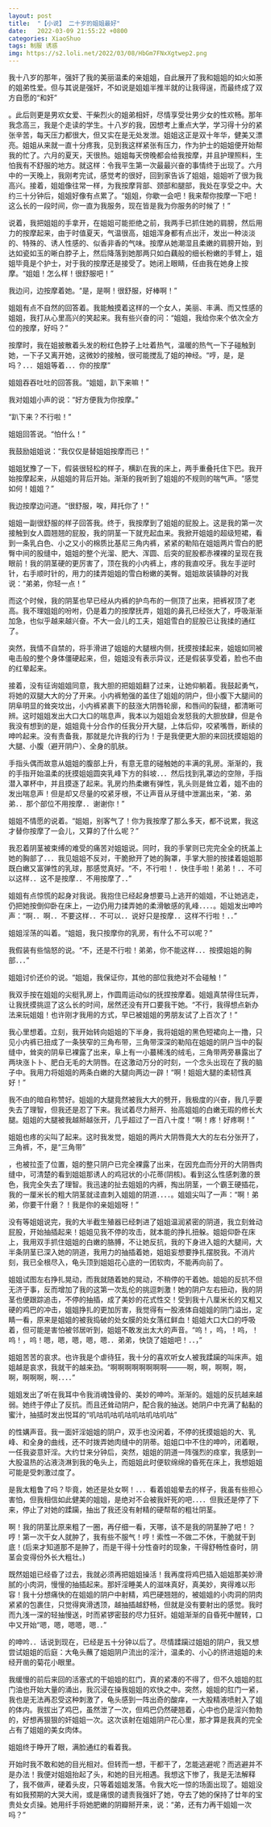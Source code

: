 ```yaml
---
layout: post
title:  "【小说】 二十岁的姐姐最好"
date:   2022-03-09 21:55:22 +0800
categories: XiaoShuo
tags: 制服 诱惑
img: https://s2.loli.net/2022/03/08/HbGm7FNxXgtwep2.png
---
```

我十八岁的那年，强奸了我的美丽温柔的亲姐姐，自此展开了我和姐姐的如火如荼的姐弟性爱。但与其说是强奸，不如说是姐姐半推半就的让我得逞，而最终成了双方自愿的“和奸”

。此后则更是男欢女爱、干柴烈火的姐弟相奸，尽情享受壮男少女的性欢畅。那年我念高三，我是个走读的学生。十八岁的我，因想考上重点大学，学习得十分的紧张辛苦，每天压力都很大，但又实在是无处发泄。姐姐这正是双十年华，健美又漂亮。姐姐从来就一直十分疼我，见到我这样紧张有压力，作为护士的姐姐便开始帮我的忙了。六月的夏天，天很热。姐姐每天傍晚都会给我按摩，并且护理照料，生怕我有不舒服的地方。就这样：令我平生第一次最最兴奋的事情终于出现了。六月中的一天晚上，我刚考完试，感觉考的很好，回到家告诉了姐姐，姐姐听了很为我高兴。接着，姐姐像往常一样，为我按摩背部、颈部和腿部，我处在享受之中。大约三十分钟后，姐姐好像有点累了。“姐姐，你歇一会吧！我来帮你按摩一下吧！这么长的一段时间，你一直为我服务，现在皆是我为你服务的时候了！”

说着，我把姐姐的手拿开，在姐姐可能拒绝之前，我两手已抓住她的肩膀，然后用力的按摩起来，由于时值夏天，气温很高，姐姐浑身都有点出汗，发出一种淡淡的、特殊的、诱人性感的、似香非香的气味。按摩从她潮湿且柔嫩的肩膀开始，到达如瓷如玉的晰白脖子上，然后降落到她那两只如白藕般的细长粉嫩的手臂上，姐姐毕竟是个护士，对于我的按摩还是接受了。她闭上眼睛，任由我在她身上按摩。“姐姐！怎么样！很舒服吧！”

我边问，边按摩着她。“是，是啊！很舒服，好棒啊！”

姐姐有点不自然的回答着。我能触摸着这样的一个女人，美丽、丰满、而又性感的姐姐，我打从心里高兴的笑起来。我有些兴奋的问：“姐姐，我给你来个依次全方位的按摩，好吗？”

按摩时，我在姐披散着头发的粉红色脖子上吐着热气，温暖的热气一下子碰触到她，一下子又离开她，这微妙的接触，很可能搅乱了姐的神经。“哼，是，是吗？．．．姐姐等着．．．你的按摩”

姐姐吞吞吐吐的回答我。“姐姐，趴下来嘛！”

我对姐姐小声的说：“好方便我为你按摩。”

“趴下来？不行啦！”

姐姐回答说。“怕什么！”

我鼓励姐姐说：“我仅仅是替姐姐按摩而已！”

姐姐犹豫了一下，假装很轻松的样子，横趴在我的床上，两手重叠托住下巴。我开始按摩起来，从姐姐的背后开始。渐渐的我听到了姐姐的不规则的喘气声。“感觉如何！姐姐？”

我边按摩边问道。“很舒服，唉，拜托你了！”

姐姐一副很舒服的样子回答我。终于，我按摩到了姐姐的屁股上。这是我的第一次接触到女人圆翘翘的屁股，我的阴茎一下就充起血来。我掀开姐姐的超级短裙，看到一条乳白色、小之又小的棉质比基尼三角内裤，紧紧的勒陷在姐姐两片雪白的肥臀中间的股缝中，姐姐的整个光溜、肥大、浑圆、后突的屁股都赤裸裸的呈现在我眼前！我的阴茎硬的更厉害了，顶在我的小内裤上，疼的我直咬牙。我左手逆时针，右手顺时针的，用力的揉弄姐姐的雪白粉嫩的美臀。姐姐故装镇静的对我说：“弟弟，你轻一点！”

而这个时候，我的阴茎也早已经从内裤的护鸟布的一侧顶了出来，把裤衩顶了老高。我不理姐姐的吩咐，仍是着力的按摩抚弄，姐姐的鼻孔已经张大了，呼吸渐渐加急，也似乎越来越兴奋。不大一会儿的工夫，姐姐雪白的屁股已让我揉的通红了。

突然，我情不自禁的，将手滑进了姐姐的大腿根内侧，抚摸按揉起来，姐姐如同被电击般的整个身体僵硬起来，但，姐姐没有表示异议，还是假装享受着，脸也不由的红晕起来。

接着，没有征询姐姐同意，我大胆的把姐姐翻了过来，让她仰躺着。我鼓起勇气，将她的双腿大大的分了开来。小内裤勉强的盖住了姐姐的阴户，但小腹下大腿间的阴阜明显的耸突坟出，小内裤紧裹下的鼓涨大阴唇轮廓，和唇间的裂缝，都清晰可辨。这时姐姐发出大口大口的喘息声，我本以为姐姐会发怒我的大胆放肆，但是令我没有想到的是，姐姐竟十分合作的任我分开大腿，上体后仰，咬紧嘴唇，断续的呻吟起来。没有责备我，那就是允许我的行为！于是我便更大胆的来回抚摸姐姐的大腿、小腹（避开阴户）、全身的肌肤。

手指头偶而故意从姐姐的腹部上升，有意无意的碰触她的丰满的乳房。渐渐的，我的手指开始温柔的抚摸姐姐圆突乳峰下方的斜坡．．．然后找到乳罩边的空隙，手指潜入罩杯中，并且摸逐了起来。乳房灼热柔嫩有弹性，乳头则是耸立着，姐不由的发出喘息声！但是却又尽量的咬紧牙根，不让声音从牙缝中泄漏出来，“弟．弟弟．．那个部位不用按摩．．谢谢你！”

姐姐不情愿的说着。“姐姐，别客气了！你为我按摩了那么多天，都不说累，我这才替你按摩了一会儿，又算的了什么呢？”

我忍着阴茎被束缚的难受的痛苦对姐姐说。同时，我的手掌则已完完全全的抚盖上她的胸部了．．．我见姐姐不反对，干脆掀开了她的胸罩，手掌大胆的按揉着姐姐那既白嫩又富弹性的乳球，那感觉真好。“不，不行啦！．快住手啦！弟弟！．．不可以这样．．这不是按摩．．不用按摩了．．”

姐姐有点惊慌的起身对我说。我抱住已经起身想要马上逃开的姐姐，不让她逃走，仍把她按倒仰卧在床上，一边仍用力揉弄她的柔滑敏感的乳峰．．．．。姐姐发出呻吟声：“啊．．啊．．不要这样．．不可以．．说好只是按摩．．这样不行啦！．．”

姐姐淫荡的叫着。“姐姐，我只按摩你的乳房，有什么不可以呢？”

我假装有些恼怒的说。“不，还是不行啦！弟弟，你不能这样．．．按摸姐姐的胸部．．．”

姐姐讨价还价的说。“姐姐，我保证你，其他的部位我绝对不会碰触！”

我双手按在姐姐的尖梃乳房上，作圆周运动似的抚捏按摩着。姐姐真禁得住玩弄，让我抚摸挑逗了这么长的时间，居然还没有开口要我干她。“不行，我得想点新办法来玩姐姐！也许刚才我用的方式，早已被姐姐的男朋友试了上百次了！”

我心里想着。立刻，我开始转向姐姐的下半身，我将姐姐的黑色短裙向上一撸，只见小内裤已扭成了一条狭窄的三角布带，三角带深深的勒陷在姐姐的阴户当中的裂缝中，耸突的阴阜已裸露了出来，阜上有一小蕞稀浅的绒毛，三角带两旁暴露出了两块涨卜卜、肥白无毛的大阴唇。在这激动万分的时刻，一个念头出现在了我的脑子中。我用力将姐姐的两条白嫩的大腿向两边一辟！“啊！姐姐大腿的柔韧性真好！”

我不由的暗自称赞好。姐姐的大腿竟然被我大大的劈开，我极度的兴奋，我几乎要失去了理智，但我还是忍了下来。我试着尽力掰开、抬高姐姐的白嫩无瑕的修长大腿。姐姐的大腿被我越掰越张开，几乎超过了一百八十度！“啊！疼！好疼啊！”

姐姐也疼的尖叫了起来。这时我发觉，姐姐的两片大阴唇竟大大的左右分张开了，三角裤，不，是“三角带”

，也被拉歪了位置，姐的整只阴户已完全裸露了出来，在因充血而分开的大阴唇肉缝中，可清楚的看到姐姐那诱人的鸡冠状的小花蒂(阴核)。看到这么性感刺激的景色，我完全失去了理智。我迅速的扯去姐姐的内裤，掏出阴茎，一个霸王硬插花，我的一厘米长的粗大阴茎就迳直刺入姐姐的阴道．．．．。姐姐尖叫了一声：“啊！弟弟，你要干什磨？！我是你的亲姐姐呀！”

没有等姐姐说完，我的大半截生殖器已经刺进了姐姐温润紧密的阴道，我立刻耸动屁股，开始抽插起来！姐姐见我不停的攻击，就本能的挣扎扭躲。姐姐仰卧在床上，我用双手抓住姐姐的白嫩的胳膊，不让她反抗，我的下身进入姐的大腿间，大半条阴茎已深入她的阴道，我用力的抽插着她，姐姐妄想要挣扎摆脱我。不消片刻，我已全根尽入，龟头顶到姐姐花心底的一团软肉，不能再向前了。

姐姐试图左右挣扎晃动，而我就随着她的晃动，不稍停的干着她。姐姐的反抗不但无济于事，反而增加了我的这第一次乱伦的挑逗刺激！她的阴户左右扭动，我的阴茎也便跟踪追击，不停的抽插，成了美妙的花式性交！受到我十八厘米长的又粗又硬的鸡巴的冲击，姐姐挣扎的更加厉害，我觉得有一股液体自姐姐的阴门溢出，定睛一看，原来是姐姐的被我捣破的处女膜的处女落红鲜血！姐姐大口大口的呼吸着，但可能是害怕被邻居听到，姐姐不敢发出太大的声音。“呜！，呜，！呜，！呜！，呜！嗯，嗯，嗯，嗯，嗯．．弟弟，快饶了姐姐吧！．．，”

姐姐苦苦的哀求。也许我是个虐待狂，我十分的喜欢听女人被我蹂躏的叫床声。姐姐越是哀求，我就干的越来劲。“啊啊啊啊啊啊啊啊────啊，啊，啊啊，啊，啊，啊啊啊，啊．．．．”

姐姐发出了听在我耳中令我消魂蚀骨的、美妙的呻吟。渐渐的。姐姐的反抗越来越弱。她终于停止了反抗。而且还耸动阴户，配合我的抽送。她阴户中充满了黏黏的蜜汁，抽插时发出悦耳的“叽咕叽咕叽咕叽咕叽咕叽咕”

的性媾声音。我一面奸淫姐姐的阴户，双手也没闲着，不停的抚摸姐姐的大、乳峰、和全身的曲线，还不时拨弄她肉缝中的阴蒂。姐姐口中不住的呻吟，闭着眼，一任我姿意奸淫。大约廿来分钟后，突然，姐姐的阴道一阵强烈的痉挛，我感到一大股温热的沾液浇淋到我的龟头上，而姐姐此时便软绵绵的昏死在床上，我想姐姐可能是受刺激过度了。

是我太粗鲁了吗？毕竟，她还是处女啊！．．．看着姐姐晕去的样子，我虽有些担心害怕，但我相信如此健美的姐姐，是绝对不会被我奸死的吧．．．．但我还是停了下来，停止了对她的蹂躏，抽出了我还没有射精的硬帮帮的粗壮阴茎。

啊！我的阴茎比原来粗了一圈，再仔细一看，天哪，该不是我的阴茎肿了吧！？哼！第一次干女人就肿了，我有些不服气！哼！索性一不做二不休，干脆就干到底！(后来才知道那不是肿了，而是干得十分性奋时的现象，干得舒畅性奋时，阴茎会变得份外长大粗壮。)

既然姐姐已经昏了过去，我就必须再把姐姐操活！我再度将鸡巴插入姐姐那美妙滑腻的小肉洞，慢慢的抽插起来。那奸淫睡美人的滋味真好，真美妙，爽得难以形容！我十分想痛快的在姐姐的阴户中射精，鸡巴硬翘翘的，被姐姐的小肉洞的阴肉紧紧的包裹住，只觉得爽滑透顶，越抽插越舒畅，但就是没有要射出的感觉。我时而九浅一深的轻抽慢送，时而紧锣密鼓的尽力狂奸。姐姐渐渐的自昏死中醒转，口中又开始“嗯，嗯，嗯嗯，嗯．．”

的呻吟．．话说到现在，已经是五十分钟以后了。尽情蹂躏过姐姐的阴户，我又想尝试姐姐的后庭：大龟头蘸了姐姐阴户流出的淫汁，温柔的、小心的挤进姐姐的未经开凿的菊花小眼里。

我缓慢的前后来回的活塞式的干姐姐的肛门，真的紧凑的不得了，但不久姐姐的肛门油也开始大量的涌出，我沉浸在操我姐姐的欢快之中。突然，姐姐的肛门一紧，我也是无法再忍受这种刺激了，龟头感到一阵出奇的酸痒，一大股精液喷射入了姐的体内。我拔出了鸡巴，虽然泄了一次，但鸡巴仍然硬翘着，心中也仍是淫兴勃勃的，好想再狠狠的奸姐姐一次。这次该射在姐姐阴户花心里，那才算是我真的完全占有了姐姐的美女肉体。

姐姐终于睁开了眼，满脸通红的看着我。

开始时我不敢和她的目光相对。但转而一想，干都干了，怎能逃避呢？而逃避并不是办法！我便对姐姐抬起了头，和她的目光相遇。我想这下惨了，我是无法解释了，我不做声，硬着头皮，只等着姐姐发落。令我大吃一惊的场面出现了。姐姐没有如我预期的大哭大闹，或是痛恨的谴责我强奸了她，夺去了她的保持了廿年的宝贵处女贞操。她用纤手将她肥嫩的阴瓣掰开来，说：“弟，还有力再干姐姐一次吗？”